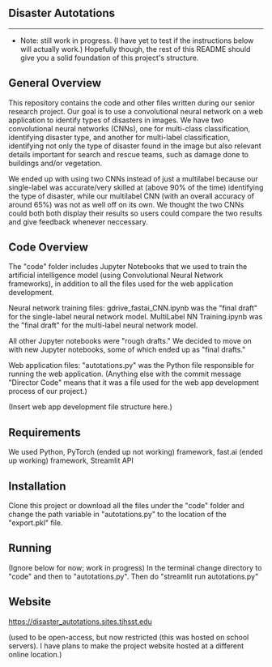 Disaster Autotations
--------------------------
--------------------------

* Note: still work in progress. (I have yet to test if the instructions below will actually work.) Hopefully though, the rest of this README should give you a solid foundation of this project's structure. 



General Overview
----------------
This repository contains the code and other files written during our senior research project. Our goal is to use a convolutional neural network on a web application to identify types of disasters in images. We have two convolutional neural networks (CNNs), one for multi-class classification, identifying disaster type, and another for multi-label classification, identifying not only the type of disaster found in the image but also relevant details important for search and rescue teams, such as damage done to buildings and/or vegetation.

We ended up with using two CNNs instead of just a multilabel because our single-label was accurate/very skilled at (above 90% of the time) identifying the type of disaster, while our multilabel CNN (with an overall accuracy of around 65%) was not as well off on its own. We thought the two CNNs could both both display their results so users could compare the two results and give feedback whenever neccessary. 


Code Overview
-------------
The "code" folder includes Jupyter Notebooks that we used to train the artificial intelligence model (using Convolutional Neural Network frameworks), in addition to all the files used for the web application development. 


Neural network training files:
gdrive_fastai_CNN.ipynb was the "final draft" for the single-label neural network model. 
MultiLabel NN Training.ipynb was the "final draft" for the multi-label neural network model. 

All other Jupyter notebooks were "rough drafts." We decided to move on with new Jupyter notebooks, some of which ended up as "final drafts."


Web application files:
"autotations.py" was the Python file responsible for running the web application. 
(Anything else with the commit message "Director Code" means that it was a file used for the web app development process of our project.) 

(Insert web app development file structure here.)  

Requirements
------------

We used Python, PyTorch (ended up not working) framework, fast.ai (ended up working) framework, Streamlit API


Installation
------------

Clone this project or download all the files under the "code" folder and change the path variable in "autotations.py" to the location of the "export.pkl" file.


Running
-------

(Ignore below for now; work in progress)
In the terminal change directory to "code" and then to "autotations.py". Then do "streamlit run autotations.py"

Website
-------
https://disaster_autotations.sites.tjhsst.edu

(used to be open-access, but now restricted (this was hosted on school servers). I have plans to make the project website hosted at a different online location.) 
